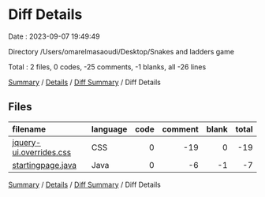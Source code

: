 # Diff Details

Date : 2023-09-07 19:49:49

Directory /Users/omarelmasaoudi/Desktop/Snakes and ladders game

Total : 2 files,  0 codes, -25 comments, -1 blanks, all -26 lines

[Summary](results.md) / [Details](details.md) / [Diff Summary](diff.md) / Diff Details

## Files
| filename | language | code | comment | blank | total |
| :--- | :--- | ---: | ---: | ---: | ---: |
| [jquery-ui.overrides.css](/jquery-ui.overrides.css) | CSS | 0 | -19 | 0 | -19 |
| [startingpage.java](/startingpage.java) | Java | 0 | -6 | -1 | -7 |

[Summary](results.md) / [Details](details.md) / [Diff Summary](diff.md) / Diff Details